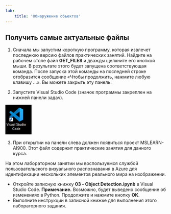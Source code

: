 ```yaml
---
lab:
    title: 'Обнаружение объектов'
---
```


## Получить самые актуальные файлы 

1. Сначала мы запустим короткую программу, которая извлечет последнюю версию файлов практических занятий. Найдите на рабочем столе файл **GET_FILES** и дважды щелкните его кнопкой мыши. В результате этого будет запущена соответствующая команда. После запуска этой команды на последней строке отобразится сообщение «Чтобы продолжить, нажмите любую клавишу ...». Вы можете закрыть эту панель.

2.  Запустите Visual Studio Code (значок программы закреплен на нижней панели задач). 

![Значок Visual Studio Code](./images/vscode.jpg)

3. При открытии на панели слева должен появиться проект MSLEARN-AI900. Этот файл содержит практические занятия для данного курса. 

На этом лабораторном занятии мы воспользуемся службой пользовательского визуального распознавания в Azure для идентификации нескольких элементов реального мира на изображении.

-  Откройте записную книжку **03 - Object Detection.ipynb** в Visual Studio Code.
    **Примечание.** Возможно, будет выведено сообщение об изменениях в Python. Продолжите и нажмите кнопку **ОК**. 
-  Выполните инструкции в записной книжке для выполнения этого лабораторного задания.
